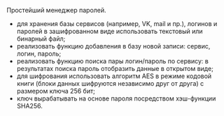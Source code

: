 Простейший менеджер паролей.

- для хранения базы сервисов (например, VK, mail и пр.), логинов и паролей в зашифрованном виде использовать текстовый или бинарный файл;
- реализовать функцию добавления в базу новой записи: сервис, логин, пароль;
- реализовать функцию поиска пары логин/пароль по сервису: в результатах поиска пароль отобразить данные в открытом виде;
- для шифрования использовать алгоритм AES в режиме кодовой книги (блоки данных шифруются независимо друг от друга) с размером ключа 256 бит;
- ключ вырабатывать на основе пароля посредством хэш-функции SHA256.

